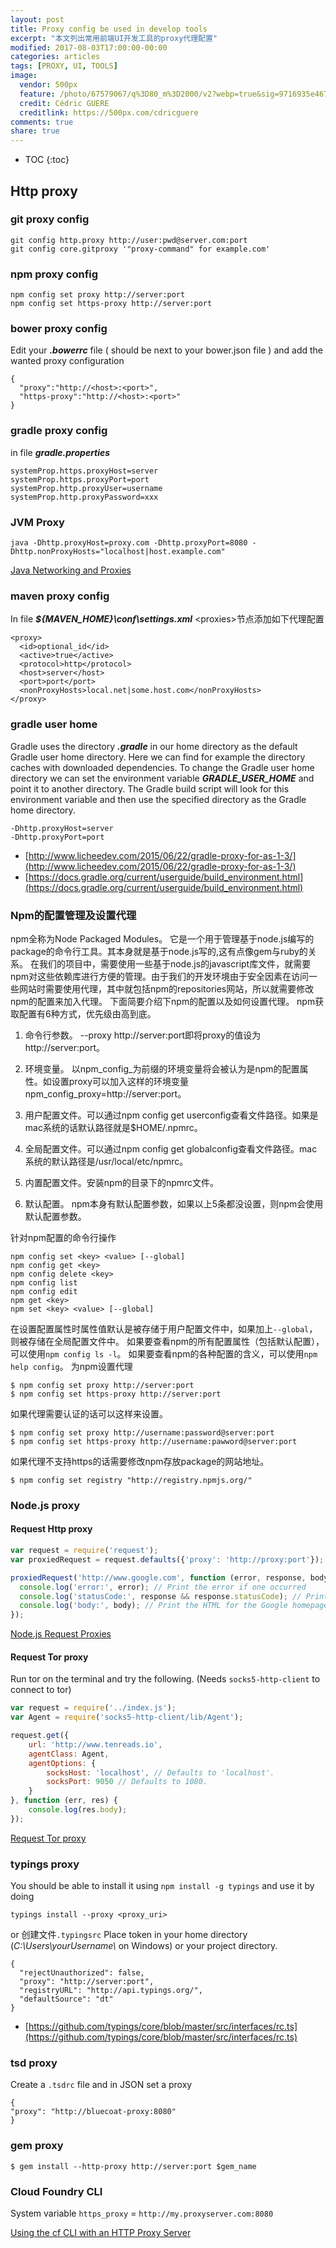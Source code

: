 ```yaml
---
layout: post
title: Proxy config be used in develop tools
excerpt: "本文列出常用前端UI开发工具的proxy代理配置"
modified: 2017-08-03T17:00:00-00:00
categories: articles
tags: [PROXY, UI, TOOLS]
image:
  vendor: 500px
  feature: /photo/67579067/q%3D80_m%3D2000/v2?webp=true&sig=9716935e4676ec2c010405c6509749dd73f720b9f4aae300d9088f56c9cb2dbe
  credit: Cédric GUERE
  creditlink: https://500px.com/cdricguere
comments: true
share: true
---
```


* TOC
{:toc}


## Http proxy

### git proxy config

`git config http.proxy http://user:pwd@server.com:port`<br/>
`git config core.gitproxy '"proxy-command" for example.com'`

### npm proxy config

`npm config set proxy http://server:port`<br/>
`npm config set https-proxy http://server:port`

### bower proxy config
Edit your **_.bowerrc_** file ( should be next to your bower.json file ) and add the wanted proxy configuration

```
{
  "proxy":"http://<host>:<port>",
  "https-proxy":"http://<host>:<port>"
}
```

### gradle proxy config
in file **_gradle.properties_**

```
systemProp.https.proxyHost=server
systemProp.https.proxyPort=port
systemProp.http.proxyUser=username
systemProp.http.proxyPassword=xxx
```

### JVM Proxy

`java -Dhttp.proxyHost=proxy.com -Dhttp.proxyPort=8080
-Dhttp.nonProxyHosts="localhost|host.example.com"`

[Java Networking and Proxies](http://docs.oracle.com/javase/7/docs/technotes/guides/net/proxies.html)

### maven proxy config

In file **_${MAVEN_HOME}\conf\settings.xml_** \<proxies\>节点添加如下代理配置

```
<proxy>
  <id>optional_id</id>
  <active>true</active>
  <protocol>http</protocol>
  <host>server</host>
  <port>port</port>
  <nonProxyHosts>local.net|some.host.com</nonProxyHosts>
</proxy>
```

### gradle user home

Gradle uses the directory **_.gradle_** in our home directory as the default Gradle user home directory. Here we can find for example the directory caches with downloaded dependencies. To change the Gradle user home directory we can set the environment variable **_GRADLE_USER_HOME_** and point it to another directory. The Gradle build script will look for this environment variable and then use the specified directory as the Gradle home directory.

```
-Dhttp.proxyHost=server
-Dhttp.proxyPort=port
```

* [http://www.licheedev.com/2015/06/22/gradle-proxy-for-as-1-3/](http://www.licheedev.com/2015/06/22/gradle-proxy-for-as-1-3/)
* [https://docs.gradle.org/current/userguide/build_environment.html](https://docs.gradle.org/current/userguide/build_environment.html)

### Npm的配置管理及设置代理

npm全称为Node Packaged Modules。 它是一个用于管理基于node.js编写的package的命令行工具。其本身就是基于node.js写的,这有点像gem与ruby的关系。
在我们的项目中，需要使用一些基于node.js的javascript库文件，就需要npm对这些依赖库进行方便的管理。由于我们的开发环境由于安全因素在访问一些网站时需要使用代理，其中就包括npm的repositories网站，所以就需要修改npm的配置来加入代理。
下面简要介绍下npm的配置以及如何设置代理。
npm获取配置有6种方式，优先级由高到底。

1. 命令行参数。 --proxy http://server:port即将proxy的值设为http://server:port。

2. 环境变量。 以npm_config_为前缀的环境变量将会被认为是npm的配置属性。如设置proxy可以加入这样的环境变量npm_config_proxy=http://server:port。

3. 用户配置文件。可以通过npm config get userconfig查看文件路径。如果是mac系统的话默认路径就是$HOME/.npmrc。

4. 全局配置文件。可以通过npm config get globalconfig查看文件路径。mac系统的默认路径是/usr/local/etc/npmrc。

5. 内置配置文件。安装npm的目录下的npmrc文件。

6. 默认配置。 npm本身有默认配置参数，如果以上5条都没设置，则npm会使用默认配置参数。


针对npm配置的命令行操作

```
npm config set <key> <value> [--global]
npm config get <key>
npm config delete <key>
npm config list
npm config edit
npm get <key>
npm set <key> <value> [--global]
```

在设置配置属性时属性值默认是被存储于用户配置文件中，如果加上`--global`， 则被存储在全局配置文件中。
如果要查看npm的所有配置属性（包括默认配置），可以使用`npm config ls -l`。
如果要查看npm的各种配置的含义，可以使用`npm help config`。
为npm设置代理

`$ npm config set proxy http://server:port`<br/>
`$ npm config set https-proxy http://server:port`

如果代理需要认证的话可以这样来设置。

`$ npm config set proxy http://username:password@server:port`<br/>
`$ npm config set https-proxy http://username:pawword@server:port`

如果代理不支持https的话需要修改npm存放package的网站地址。

`$ npm config set registry "http://registry.npmjs.org/"`

### Node.js proxy

#### Request Http proxy
```javascript
var request = require('request');
var proxiedRequest = request.defaults({'proxy': 'http://proxy:port'});

proxiedRequest('http://www.google.com', function (error, response, body) {
  console.log('error:', error); // Print the error if one occurred
  console.log('statusCode:', response && response.statusCode); // Print the response status code if a response was received
  console.log('body:', body); // Print the HTML for the Google homepage.
});
```

[Node.js Request Proxies](https://github.com/request/request#user-content-proxies)

#### Request Tor proxy

Run tor on the terminal and try the following. (Needs `socks5-http-client` to connect to tor)

```js
var request = require('../index.js');
var Agent = require('socks5-http-client/lib/Agent');

request.get({
    url: 'http://www.tenreads.io',
    agentClass: Agent,
    agentOptions: {
        socksHost: 'localhost', // Defaults to 'localhost'.
        socksPort: 9050 // Defaults to 1080.
    }
}, function (err, res) {
    console.log(res.body);
});
```

[Request Tor proxy](https://github.com/request/request/tree/master/examples#proxys)

### typings proxy

You should be able to install it using `npm install -g typings` and use it by doing

`typings install --proxy <proxy_uri>`

or 创建文件`.typingsrc` Place token in your home directory (*C:\\Users\\yourUsername\\* on Windows) or your project directory.

```
{
  "rejectUnauthorized": false,
  "proxy": "http://server:port",
  "registryURL": "http://api.typings.org/",
  "defaultSource": "dt"
}
```

* [https://github.com/typings/core/blob/master/src/interfaces/rc.ts](https://github.com/typings/core/blob/master/src/interfaces/rc.ts)

### tsd proxy

Create a `.tsdrc` file and in JSON set a proxy

```
{
"proxy": "http://bluecoat-proxy:8080"
}
```

### gem proxy

`$ gem install --http-proxy http://server:port $gem_name`

### Cloud Foundry CLI
System variable `https_proxy` = `http://my.proxyserver.com:8080`

[Using the cf CLI with an HTTP Proxy Server][cf-CLI-proxy]

[cf-CLI-proxy]:https://docs.cloudfoundry.org/cf-cli/http-proxy.html
